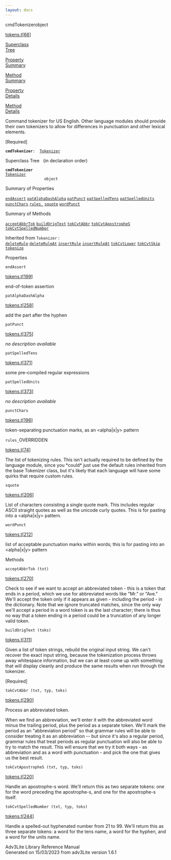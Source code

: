 ```yaml
---
layout: docs
---
```

<span class="title">cmdTokenizer</span><span class="type">object</span>

[tokens.t](../file/tokens.t.html)\[[66](../source/tokens.t.html#66)\]

[Superclass  
Tree](#_SuperClassTree_)

[Property  
Summary](#_PropSummary_)

[Method  
Summary](#_MethodSummary_)

[Property  
Details](#_Properties_)

[Method  
Details](#_Methods_)



Command tokenizer for US English. Other language modules should provide
their own tokenizers to allow for differences in punctuation and other
lexical elements.

\[Required\]

**`cmdTokenizer`**` :   `[`Tokenizer`](../object/Tokenizer.html)



<span id="_SuperClassTree_"></span>



<span class="hdln">Superclass Tree</span>   (in declaration order)



**`cmdTokenizer`**  
[`Tokenizer`](../object/Tokenizer.html)  
`                 object`  
<span id="_PropSummary_"></span>



<span class="hdln">Summary of Properties</span>  



[`endAssert`](#endAssert) [`patAlphaDashAlpha`](#patAlphaDashAlpha) [`patPunct`](#patPunct) [`patSpelledTens`](#patSpelledTens) [`patSpelledUnits`](#patSpelledUnits) [`punctChars`](#punctChars) [`rules_`](#rules_) [`squote`](#squote) [`wordPunct`](#wordPunct)



<span id="_MethodSummary_"></span>



<span class="hdln">Summary of Methods</span>  



[`acceptAbbrTok`](#acceptAbbrTok) [`buildOrigText`](#buildOrigText) [`tokCvtAbbr`](#tokCvtAbbr) [`tokCvtApostropheS`](#tokCvtApostropheS) [`tokCvtSpelledNumber`](#tokCvtSpelledNumber)

Inherited from `Tokenizer` :  
[`deleteRule`](../object/Tokenizer.html#deleteRule) [`deleteRuleAt`](../object/Tokenizer.html#deleteRuleAt) [`insertRule`](../object/Tokenizer.html#insertRule) [`insertRuleAt`](../object/Tokenizer.html#insertRuleAt) [`tokCvtLower`](../object/Tokenizer.html#tokCvtLower) [`tokCvtSkip`](../object/Tokenizer.html#tokCvtSkip) [`tokenize`](../object/Tokenizer.html#tokenize)

<span id="_Properties_"></span>



<span class="hdln">Properties</span>  



<span id="endAssert"></span>

`endAssert`

[tokens.t](../file/tokens.t.html)\[[199](../source/tokens.t.html#199)\]



end-of-token assertion



<span id="patAlphaDashAlpha"></span>

`patAlphaDashAlpha`

[tokens.t](../file/tokens.t.html)\[[258](../source/tokens.t.html#258)\]



add the part after the hyphen



<span id="patPunct"></span>

`patPunct`

[tokens.t](../file/tokens.t.html)\[[375](../source/tokens.t.html#375)\]



*no description available*



<span id="patSpelledTens"></span>

`patSpelledTens`

[tokens.t](../file/tokens.t.html)\[[371](../source/tokens.t.html#371)\]



some pre-compiled regular expressions



<span id="patSpelledUnits"></span>

`patSpelledUnits`

[tokens.t](../file/tokens.t.html)\[[373](../source/tokens.t.html#373)\]



*no description available*



<span id="punctChars"></span>

`punctChars`

[tokens.t](../file/tokens.t.html)\[[196](../source/tokens.t.html#196)\]



token-separating punctuation marks, as an \<alpha\|x\|y\> pattern



<span id="rules_"></span>

`rules_`<span class="rem">OVERRIDDEN</span>

[tokens.t](../file/tokens.t.html)\[[74](../source/tokens.t.html#74)\]



The list of tokenizing rules. This isn't actually required to be defined
by the language module, since you \*could\* just use the default rules
inherited from the base Tokenizer class, but it's likely that each
language will have some quirks that require custom rules.



<span id="squote"></span>

`squote`

[tokens.t](../file/tokens.t.html)\[[206](../source/tokens.t.html#206)\]



List of characters consisting a single quote mark. This includes regular
ASCII straight quotes as well as the unicode curly quotes. This is for
pasting into a \<alpha\|x\|y\> pattern.



<span id="wordPunct"></span>

`wordPunct`

[tokens.t](../file/tokens.t.html)\[[212](../source/tokens.t.html#212)\]



list of acceptable punctuation marks within words; this is for pasting
into an \<alpha\|x\|y\> pattern



<span id="_Methods_"></span>



<span class="hdln">Methods</span>  



<span id="acceptAbbrTok"></span>

`acceptAbbrTok (txt)`

[tokens.t](../file/tokens.t.html)\[[270](../source/tokens.t.html#270)\]



Check to see if we want to accept an abbreviated token - this is a token
that ends in a period, which we use for abbreviated words like "Mr." or
"Ave." We'll accept the token only if it appears as given - including
the period - in the dictionary. Note that we ignore truncated matches,
since the only way we'll accept a period in a word token is as the last
character; there is thus no way that a token ending in a period could be
a truncation of any longer valid token.



<span id="buildOrigText"></span>

`buildOrigText (toks)`

[tokens.t](../file/tokens.t.html)\[[311](../source/tokens.t.html#311)\]



Given a list of token strings, rebuild the original input string. We
can't recover the exact input string, because the tokenization process
throws away whitespace information, but we can at least come up with
something that will display cleanly and produce the same results when
run through the tokenizer.

\[Required\]



<span id="tokCvtAbbr"></span>

`tokCvtAbbr (txt, typ, toks)`

[tokens.t](../file/tokens.t.html)\[[290](../source/tokens.t.html#290)\]



Process an abbreviated token.

When we find an abbreviation, we'll enter it with the abbreviated word
minus the trailing period, plus the period as a separate token. We'll
mark the period as an "abbreviation period" so that grammar rules will
be able to consider treating it as an abbreviation -- but since it's
also a regular period, grammar rules that treat periods as regular
punctuation will also be able to try to match the result. This will
ensure that we try it both ways - as abbreviation and as a word with
punctuation - and pick the one that gives us the best result.



<span id="tokCvtApostropheS"></span>

`tokCvtApostropheS (txt, typ, toks)`

[tokens.t](../file/tokens.t.html)\[[220](../source/tokens.t.html#220)\]



Handle an apostrophe-s word. We'll return this as two separate tokens:
one for the word preceding the apostrophe-s, and one for the
apostrophe-s itself.



<span id="tokCvtSpelledNumber"></span>

`tokCvtSpelledNumber (txt, typ, toks)`

[tokens.t](../file/tokens.t.html)\[[244](../source/tokens.t.html#244)\]



Handle a spelled-out hyphenated number from 21 to 99. We'll return this
as three separate tokens: a word for the tens name, a word for the
hyphen, and a word for the units name.





Adv3Lite Library Reference Manual  
Generated on 15/03/2023 from adv3Lite version 1.6.1


